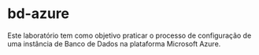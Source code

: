 # bd-azure
Este laboratório tem como objetivo praticar o processo de configuração de uma instância de Banco de Dados na plataforma Microsoft Azure.
